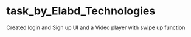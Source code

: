 # task_by_Elabd_Technologies
Created login and Sign up UI and a Video player with swipe up function
